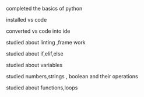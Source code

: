completed the basics of python 

installed vs code

converted vs code into ide

studied about linting ,frame work

studied about if,elif,else

studied about variables

studied numbers,strings , boolean and their operations

studied about functions,loops
